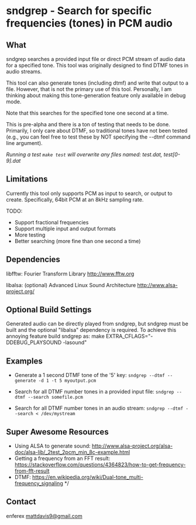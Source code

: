 sndgrep - Search for specific frequencies (tones) in PCM audio
==============================================================


What
----
sndgrep searches a provided input file or direct PCM stream of audio data for a
specified tone.  This tool was originally designed to find DTMF tones in audio
streams.

This tool can also generate tones (including dtmf) and write that output to a
file. However, that is not the primary use of this tool.  Personally, I am 
thinking about making this tone-generation feature only available in debug mode.

Note that this searches for the specified tone one second at a time.

This is pre-alpha and there is a ton of testing that needs to be done.
Primarily, I only care about DTMF, so traditional tones have not been tested
(e.g., you can feel free to test these by NOT specifying the --dtmf command
line argument).

*Running a test `make test` will overwrite any files 
named: test.dat, test[0-9].dat*


Limitations
-----------
Currently this tool only supports PCM as input to search, or output to create.
Specifically, 64bit PCM at an 8kHz sampling rate.

TODO: 
* Support fractional frequencies
* Support multiple input and output formats
* More testing
* Better searching (more fine than one second a time)


Dependencies
------------
libfftw: Fourier Transform Library
http://www.fftw.org

libalsa: (optional) Advanced Linux Sound Architecture
http://www.alsa-project.org/


Optional Build Settings
-----------------------
Generated audio can be directly played from sndgrep, but sndgrep must be built
and the optional "libalsa" dependency is required.  To achieve this annoying
feature build sndgrep as:
    make EXTRA_CFLAGS="-DDEBUG_PLAYSOUND -lasound"


Examples
--------
* Generate a 1 second DTMF tone of the '5' key:
`sndgrep --dtmf --generate -d 1 -t 5 myoutput.pcm`

* Search for all DTMF number tones in a provided input file:
`sndgrep --dtmf --search somefile.pcm`

* Search for all DTMF number tones in an audio stream:
`sndgrep --dtmf --search < /dev/mystream`


Super Awesome Resources
-----------------------
* Using ALSA to generate sound: http://www.alsa-project.org/alsa-doc/alsa-lib/_2test_2pcm_min_8c-example.html
* Getting a frequency from an FFT result: https://stackoverflow.com/questions/4364823/how-to-get-frequency-from-fft-result
* DTMF: https://en.wikipedia.org/wiki/Dual-tone_multi-frequency_signaling */


Contact
-------
enferex
mattdavis9@gmail.com
